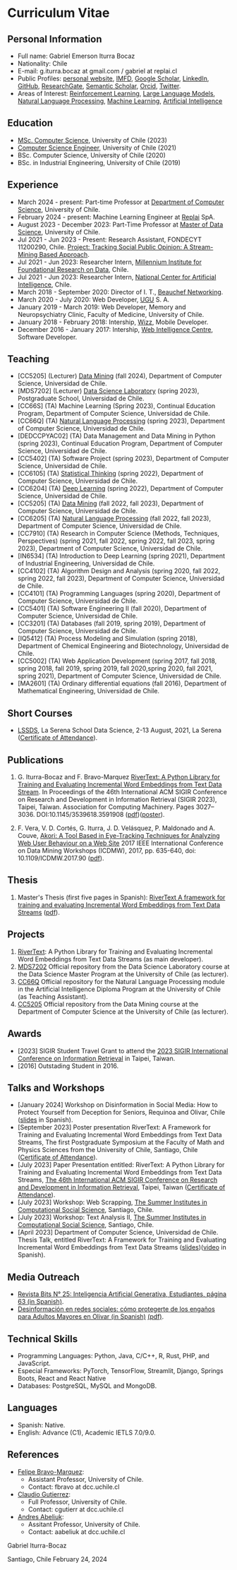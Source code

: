 # Curriculum Vitae

## Personal Information

* Full name: Gabriel Emerson Iturra Bocaz
* Nationality: Chile
* E-mail: g.iturra.bocaz at gmail.com / gabriel at replai.cl
* Public Profiles: [personal website](https://giturra.cl/), [IMFD](https://imfd.cl/investigador/gabriel-iturra/), [Google Scholar](https://scholar.google.com/citations?user=emd1wQkAAAAJ&hl=es), [LinkedIn](https://www.linkedin.com/in/giturra/), [GitHub](https://github.com/giturra/), [ResearchGate](https://www.researchgate.net/profile/Gabriel-Iturra-Bocaz), [Semantic Scholar](https://www.semanticscholar.org/author/Gabriel-Iturra-Bocaz/32830698), [Orcid](https://orcid.org/0009-0001-9635-0683), [Twitter](https://twitter.com/g_iturrab).
* Areas of Interest: [Reinforcement Learning](https://en.wikipedia.org/wiki/Reinforcement_learning), [Large Language Models](https://en.wikipedia.org/wiki/Large_language_model), [Natural Language Processing](https://en.wikipedia.org/wiki/Natural_language_processing), [Machine Learning](https://en.wikipedia.org/wiki/Machine_learning), [Artificial Intelligence](https://en.wikipedia.org/wiki/Artificial_intelligence)

<!--

## Short Bio

Large Language Models (LLMs) are significant deep learning models trained on vast corpora of text. These models have revolutionized the field of Natural Language Processing (NLP) with their ability to accurately perform various NLP tasks, such as sentiment analysis, text classification, and text summarization. These advances have raised questions about whether these models have reasoning capabilities for solving tasks like Arithmetic Reasoning or Commonsense Reasoning. However, despite their groundbreaking advancements, these models are prone to hallucination, a phenomenon where these models invent or change information. This oversight is why I am deeply interested in approaches that improve planning and grounded tasks using the semantic knowledge that LLMs can provide. During my master’s degree, I developed RiverText, a framework for training and evaluating word embeddings from streaming text data. This framework employs multiple methods and algorithms to incrementally represent word embeddings based on the distributional hypothesis. My work received international recognition, being accepted at the 46th International ACM SIGIR Conference on Research and Development in Information Retrieval (SIGIR ’23) in Taipei, Taiwan. I currently serve as a part-time professor in the Master of Data Science program at the University of Chile, where we explore the most critical aspects of Machine Learning and Data Mining. I am actively seeking Ph.D. opportunities to further explore the potential of Large Language Models, aiming to enhance their prompting engineering capabilities, broaden their applications in Robotics or Healthcare, and leverage their capabilities across various disciplines.
-->
## Education

* [MSc. Computer Science](documents/titles/master.pdf), University of Chile (2023)
* [Computer Science Engineer](documents/titles/engineering.pdf), University of Chile (2021)
* BSc. Computer Science, University of Chile (2020)
* BSc. in Industrial Engineering, University of Chile (2019)

## Experience

* March 2024 - present: Part-time Professor at [Department of Computer Science](https://dcc.uchile.cl/), University of Chile.
* February 2024 - present: Machine Learning Engineer at [Replai](https://replai.cl/) SpA.
* August 2023 - December 2023: Part-Time Professor at [Master of Data Science](https://mds.uchile.cl/), University of Chile.
* Jul 2021 - Jun 2023 - Present: Research Assistant, FONDECYT 11200290, Chile. [Project: Tracking Social Public Opinion: A Stream-Mining Based Approach](https://www.dcc.uchile.cl/investigacion/fondecyt/fbravo#proyectos_adjudicados). 
* Jul 2021 - Jun 2023: Researcher Intern, [Millennium Institute for Foundational Research on Data](https://imfd.cl/), Chile. 
* Jul 2021 - Jun 2023: Researcher Intern, [National Center for Artificial Intelligence](https://cenia.cl/), Chile.
* March 2018 - September 2020: Director of I. T., [Beauchef Networking](https://www.linkedin.com/company/redesbeauchef/).
* March 2020 - July 2020: Web Developer, [UGU](https://ugu.cl/) S. A.
* January 2019 - March 2019: Web Developer, Memory and Neuropsychiatry Clinic, Faculty of Medicine, University of Chile.
* January 2018 - February 2018: Intership, [Wizz](https://www.wizz.life/), Mobile Developer.
* December 2016 - January 2017: Intership, [Web Intelligence Centre](https://wic.uchile.cl/), Software Developer.   


## Teaching

* [CC5205] (Lecturer) [Data Mining](https://github.com/dccuchile/CC5205/) (fall 2024), Department of Computer Science, Universidad de Chile.
* [MDS7202] (Lecturer) [Data Science Laboratory](https://github.com/MDS7202/MDS7202/) (spring 2023), Postgraduate School, Universidad de Chile.
* [CC66S] (TA) Machine Learning (Spring 2023), Continual Education Program,  Department of Computer Science, Universidad de Chile.
* [CC66Q] (TA) [Natural Language Processing](https://github.com/fvillena/dcc-ia-nlp) (spring 2023),  Department of Computer Science, Universidad de Chile.
* [DEDCCPYAC02] (TA) Data Management and Data Mining in Python (spring 2023), Continual Education Program,  Department of Computer Science, Universidad de Chile.
* [CC5402] (TA) Software Project (spring 2023), Department of Computer Science, Universidad de Chile.
* [CC6105] (TA) [Statistical Thinking](https://github.com/dccuchile/CC6104) (spring 2022), Department of Computer Science, Universidad de Chile.
* [CC6204] (TA) [Deep Learning](https://github.com/ivansipiran/CC6204-Deep-Learning) (spring 2022), Department of Computer Science, Universidad de Chile.
* [CC5205] (TA) [Data Mining](https://github.com/dccuchile/CC5205/) (fall 2022, fall 2023), Department of Computer Science, Universidad de Chile.
* [CC6205] (TA) [Natural Language Processing](https://github.com/dccuchile/CC6205) (fall 2022, fall 2023), Department of Computer Science, Universidad de Chile.
* [CC7910] (TA) Research in Computer Science (Methods, Techniques, Perspectives) (spring 2021, fall 2022, spring 2022, fall 2023, spring 2023), Department of Computer Science, Universidad de Chile.
* [IN6534] (TA) Introduction to Deep Learning (spring 2021), Department of Industrial Engineering, Universidad de Chile.
* [CC4102] (TA) Algorithm Design and Analysis (spring 2020, fall 2022, spring 2022, fall 2023), Department of Computer Science, Universidad de Chile.
* [CC4101] (TA) Programming Languages (spring 2020), Department of Computer Science, Universidad de Chile.
* [CC5401] (TA) Software Engineering II (fall 2020), Department of Computer Science, Universidad de Chile.
* [CC3201] (TA) Databases (fall 2019, spring 2019), Department of Computer Science, Universidad de Chile.
* [IQ5412] (TA) Process Modeling and Simulation (spring 2018), Department of Chemical Engineering and Biotechnology, Universidad de Chile.
* [CC5002] (TA) Web Application Development (spring 2017, fall 2018, spring 2018, fall 2019, spring 2019, fall 2020,spring 2020, fall 2021, spring 2021), Department of Computer Science, Universidad de Chile.
* [MA2601] (TA) Ordinary differential equations (fall 2016), Department of Mathematical Engineering, Universidad de Chile.

## Short Courses

* [LSSDS](http://lssds.aura-astronomy.org/winter_school/content/2021-la-serena-school-data-science), La Serena School Data Science, 2-13 August, 2021, La Serena ([Certificate of Attendance](https://giturra.cl/documents/certificate_LSSDS2021_estudiantes_Gabriel_Iturra.pdf)).

## Publications

1. G. Iturra-Bocaz and F. Bravo-Marquez [RiverText: A Python Library for Training and Evaluating Incremental Word Embeddings from Text Data Stream](https://dl.acm.org/doi/10.1145/3539618.3591908). In Proceedings of the 46th International ACM SIGIR Conference on Research and Development in Information Retrieval (SIGIR 2023), Taipei, Taiwan. Association for Computing Machinery. Pages 3027–3036. DOI:10.1145/3539618.3591908 ([pdf](https://giturra.cl/publications/rivertext.pdf))([poster](https://giturra.cl/documents/rivertext_poster.pdf)).

2. F. Vera, V. D. Cortés, G. Iturra, J. D. Velásquez, P. Maldonado and A. Couve, [Akori: A Tool Based in Eye-Tracking Techniques for Analyzing Web User Behaviour on a Web Site](https://ieeexplore.ieee.org/document/8215722) 2017 IEEE International Conference on Data Mining Workshops (ICDMW), 2017, pp. 635-640, doi: 10.1109/ICDMW.2017.90 ([pdf](https://giturra.cl/publications/akori.pdf)).

## Thesis

1. Master's Thesis (first five pages in Spanish): [RiverText A framework for training and evaluating Incremental Word Embeddings from Text Data Streams](https://repositorio.uchile.cl/handle/2250/196539) ([pdf](https://giturra.cl/documents/master-thesis.pdf)).

## Projects

1. [RiverText](https://github.com/dccuchile/rivertext): A Python Library for Training and Evaluating Incremental Word Embeddings from Text Data Streams (as main developer).
2. [MDS7202](https://github.com/MDS7202/MDS7202/) Official repository from the Data Science Laboratory course at the Data Science Master Program at the University of Chile (as lecturer).
3. [CC66Q](https://github.com/fvillena/dcc-ia-nlp) Official repository for the Natural Language Processing module in the Artificial Intelligence Diploma Program at the University of Chile (as Teaching Assistant).
4. [CC5205](https://github.com/dccuchile/CC5205) Official repository from the Data Mining course at the Department of Computer Science at the University of Chile (as lecturer).

## Awards

* [2023] SIGIR Student Travel Grant to attend the [2023 SIGIR International Conference on Information Retrieval](https://sigir.org/sigir2023/) in Taipei, Taiwan.
* [2016] Outstading Student in 2016.

## Talks and Workshops

* [January 2024] Workshop on Disinformation in Social Media: How to Protect Yourself from Deception for Seniors, Requinoa and Olivar, Chile ([slides](documents/Taller-PME.pdf) in Spanish).
* [September 2023] Poster presentation RiverText: A Framework for Training and Evaluating Incremental Word Embeddings from Text Data Streams, The first Postgraduate Symposium at the Faculty of Math and Physics Sciences from the University of Chile, Santiago, Chile ([Certificate of Attendance](https://giturra.cl/documents/FCFM-Participate-Certificate.pdf)).
* [July 2023] Paper Presentation entitled: RiverText: A Python Library for Training and Evaluating Incremental Word Embeddings from Text Data Streams, [The 46th International ACM SIGIR Conference on Research and Development in Information Retrieval](https://sigir.org/sigir2023/), Taipei, Taiwan ([Certificate of Attendance](https://giturra.cl/documents/SIGIR-Participation-Certificate.pdf)).
* [July 2023] Workshop: Web Scrapping, [The Summer Institutes in Computational Social Science](https://sicss.io/2023/chile/), Santiago, Chile.
* [July 2023] Workshop: Text Analysis II, [The Summer Institutes in Computational Social Science](https://sicss.io/2023/chile/), Santiago, Chile. 
* [April 2023] Department of Computer Science, Universidad de Chile. Thesis Talk, entitled RiverText: A Framework for Training and Evaluating Incremental Word Embeddings from Text Data Streams ([slides](https://giturra.cl/slides/thesis.pdf))([video](https://www.youtube.com/watch?v=T0RD3mULe5M&t=260s) in Spanish).

## Media Outreach

* [Revista Bits N° 25: Inteligencia Artificial Generativa, Estudiantes, página 63 (in Spanish)](https://www.dcc.uchile.cl/media/bits/pdfs/bits25.59-estudiantes-dcc_j5qXyJ3.pdf).
* [Desinformación en redes sociales: cómo protegerte de los engaños para Adultos Mayores en Olivar (in Spanish)](https://www.elrancaguino.cl/2024/01/25/realizan-charla-sobre-prevencion-de-estafas-telefonicas-para-adultos-mayores-de-olivar/) [(pdf)](documents/noticia.pdf).

## Technical Skills

* Programming Languages: Python, Java, C/C++, R, Rust, PHP, and JavaScript.
* Especial Frameworks: PyTorch, TensorFlow, Streamlit, Django, Springs Boots, React and React Native
* Databases: PostgreSQL, MySQL and MongoDB.


## Languages

* Spanish: Native.
* English: Advance (C1), Academic IETLS 7.0/9.0.

## References
* [Felipe Bravo-Marquez](https://felipebravom.com/): 
    * Assistant Professor, University of Chile. 
    * Contact: fbravo at dcc.uchile.cl
* [Claudio Gutierrez](https://www.dcc.uchile.cl/nosotros/academico/cgutierrez): 
    * Full Professor, University of Chile. 
    * Contact: cgutierr at dcc.uchile.cl
* [Andres Abeliuk](https://aabeliuk.github.io/): 
    * Assitant Professor, University of Chile.
    * Contact: aabeliuk at dcc.uchile.cl

Gabriel Iturra-Bocaz

Santiago, Chile February 24, 2024
